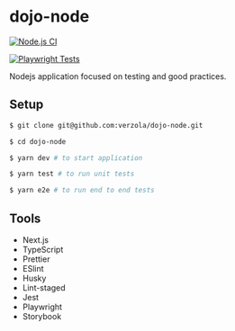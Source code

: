# dojo-node

[![Node.js CI](https://github.com/verzola/dojo-node/actions/workflows/node.js.yml/badge.svg)](https://github.com/verzola/dojo-node/actions/workflows/node.js.yml)

[![Playwright Tests](https://github.com/verzola/dojo-node/actions/workflows/playwright.yml/badge.svg)](https://github.com/verzola/dojo-node/actions/workflows/playwright.yml)

Nodejs application focused on testing and good practices.

## Setup
```sh
$ git clone git@github.com:verzola/dojo-node.git

$ cd dojo-node

$ yarn dev # to start application

$ yarn test # to run unit tests

$ yarn e2e # to run end to end tests
```

## Tools
- Next.js
- TypeScript
- Prettier
- ESlint
- Husky
- Lint-staged
- Jest
- Playwright
- Storybook
